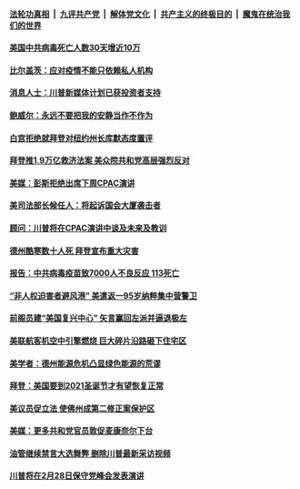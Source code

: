 

####  [法轮功真相](../../../../basic/blob/master/README.md?t=02221701) &nbsp;|&nbsp; [九评共产党](../../../../9ping.md/blob/master/README.md?t=02221701) &nbsp;|&nbsp; [解体党文化](../../../../jtdwh.md/blob/master/README.md?t=02221701)  &nbsp;|&nbsp; [共产主义的终极目的](../../../../gczydzjmd.md/blob/master/README.md?t=02221701) &nbsp;|&nbsp; [魔鬼在统治我们的世界](../../../../mgztzwmdsj.md/blob/master/README.md?t=02221701) 

#### [美国中共病毒死亡人数30天增近10万](../pages/soh6/476924.md?t=02221701) 
#### [比尔盖茨：应对疫情不能只依赖私人机构 ](../pages/soh6/476918.md?t=02221701) 
#### [消息人士：川普新媒体计划已获投资者支持](../pages/soh6/476912.md?t=02221701) 
#### [鲍威尔：永远不要把我的安静当作不作为](../pages/soh6/476906.md?t=02221701) 
#### [白宫拒绝就拜登对纽约州长库默态度置评](../pages/soh6/476876.md?t=02221701) 
#### [拜登推1.9万亿救济法案 美众院共和党高层强烈反对 ](../pages/soh6/476867.md?t=02221701) 
#### [美媒：彭斯拒绝出席下周CPAC演讲](../pages/soh6/476873.md?t=02221701) 
#### [美司法部长候任人：将起诉国会大厦袭击者](../pages/soh6/476858.md?t=02221701) 
#### [顾问：川普将在CPAC演讲中谈及未来及教训](../pages/soh6/476852.md?t=02221701) 
#### [德州酷寒数十人死  拜登宣布重大灾害     ](../pages/soh6/476645.md?t=02221701) 
#### [报告：中共病毒疫苗致7000人不良反应  113死亡](../pages/soh6/476708.md?t=02221701) 
#### [“非人权迫害者避风港” 美遣返一95岁纳粹集中营警卫](../pages/soh6/476693.md?t=02221701) 
#### [前阁员建“美国复兴中心” 矢言赢回左派并逼退极左](../pages/soh6/476609.md?t=02221701) 
#### [美联航客机空中引擎燃烧 巨大碎片沿路砸下住宅区](../pages/soh6/476648.md?t=02221701) 
#### [美学者：德州能源危机凸显绿色能源的荒谬](../pages/soh6/476642.md?t=02221701) 
#### [拜登：美国要到2021圣诞节才有望恢复正常](../pages/soh6/476615.md?t=02221701) 
#### [美议员促立法 使佛州成第二修正案保护区](../pages/soh6/476621.md?t=02221701) 
#### [美媒：更多共和党官员敦促麦康奈尔下台](../pages/soh6/476612.md?t=02221701) 
#### [油管继续禁言大选舞弊 删除川普最新采访视频](../pages/soh6/476576.md?t=02221701) 
#### [ 川普将在2月28日保守党峰会发表演讲](../pages/soh6/476591.md?t=02221701) 
